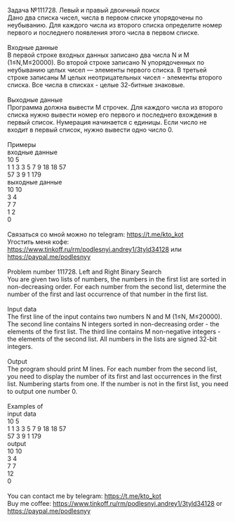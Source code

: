 Задача №111728. Левый и правый двоичный поиск<br />Дано два списка чисел, числа в первом списке упорядочены по неубыванию. Для каждого числа из второго списка определите номер первого и последнего появления этого числа в первом списке.<br /><br />Входные данные<br />В первой строке входных данных записано два числа N и M (1≤N,M≤20000). Во второй строке записано N упорядоченных по неубыванию целых чисел — элементы первого списка. В третьей строке записаны M целых неотрицательных чисел - элементы второго списка. Все числа в списках - целые 32-битные знаковые.<br /><br />Выходные данные<br />Программа должна вывести M строчек. Для каждого числа из второго списка нужно вывести номер его первого и последнего вхождения в первый список. Нумерация начинается с единицы. Если число не входит в первый список, нужно вывести одно число 0.<br /><br />Примеры<br />входные данные<br />10 5<br />1 1 3 3 5 7 9 18 18 57<br />57 3 9 1 179<br />выходные данные<br />10 10<br />3 4<br />7 7<br />1 2<br />0<br /><br />Связаться со мной можно по telegram: https://t.me/kto_kot<br />Угостить меня кофе: https://www.tinkoff.ru/rm/podlesnyi.andrey1/3tyld34128 или https://paypal.me/podlesnyy<br /><br />Problem number 111728. Left and Right Binary Search<br />You are given two lists of numbers, the numbers in the first list are sorted in non-decreasing order. For each number from the second list, determine the number of the first and last occurrence of that number in the first list.<br /><br />Input data<br />The first line of the input contains two numbers N and M (1≤N, M≤20000). The second line contains N integers sorted in non-decreasing order - the elements of the first list. The third line contains M non-negative integers - the elements of the second list. All numbers in the lists are signed 32-bit integers.<br /><br />Output<br />The program should print M lines. For each number from the second list, you need to display the number of its first and last occurrences in the first list. Numbering starts from one. If the number is not in the first list, you need to output one number 0.<br /><br />Examples of<br />input data<br />10 5<br />1 1 3 3 5 7 9 18 18 57<br />57 3 9 1 179<br />output<br />10 10<br />3 4<br />7 7<br />12<br />0<br /><br /> You can contact me by telegram: https://t.me/kto_kot <br /> Buy me coffee: https://www.tinkoff.ru/rm/podlesnyi.andrey1/3tyld34128 or https://paypal.me/podlesnyy